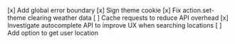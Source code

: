 [x] Add global error boundary
[x] Sign theme cookie
[x] Fix action.set-theme clearing weather data
[ ] Cache requests to reduce API overhead
[x] Investigate autocomplete API to improve UX when searching locations
[ ] Add option to get user location
